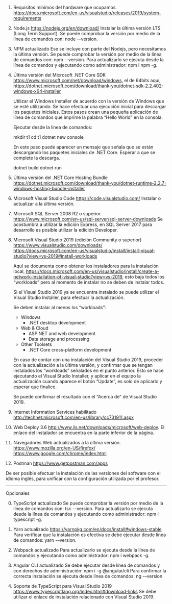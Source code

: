 1.	Requisitos mínimos del hardware que ocupamos. 
	https://docs.microsoft.com/en-us/visualstudio/releases/2019/system-requirements
	
2.	Node.js
	https://nodejs.org/en/download/
	Instalar la última versión LTS (Long Term Support).	
	Se puede comprobar la versión por medio de la línea de comandos con: node --version.
	
3.	NPM actualizado
	Ese se incluye con parte del Nodejs, pero necesitamos la última versión.
	Se puede comprobar la versión por medio de la línea de comandos con: npm --version.
	Para actualizarlo se ejecuta desde la línea de comandos y ejecutando como administrador: npm i npm -g.
	
4.	Última versión del Microsoft .NET Core SDK
	https://www.microsoft.com/net/download/windows,  el de 64bits aquí, 
	https://dotnet.microsoft.com/download/thank-you/dotnet-sdk-2.2.402-windows-x64-installer
	
	Utilizar el Windows Installer de acuerdo con la versión de Windows que se esté utilizando.
	Se hace efectuar una ejecución inicial para descargar los paquetes iniciales. 
	Estos pasos crean una pequeña aplicación de línea de comandos que imprime la palabra “Hello World” en la consola. 
	
	Ejecutar desde la línea de comandos: 
	
	mkdir t1
	cd t1
	dotnet new console 

	En este paso puede aparecer un mensaje que señala que se están descargando los paquetes iniciales de .NET Core. 
	Esperar a que se complete la descarga.
		
	dotnet build
	dotnet run

5.	Última versión del .NET Core Hosting Bundle 
	https://dotnet.microsoft.com/download/thank-you/dotnet-runtime-2.2.7-windows-hosting-bundle-installer

6.	Microsoft Visual Studio Code 
	https://code.visualstudio.com/
	Instalar o actualizar a la última versión.
	
7.	Microsoft SQL Server 2008 R2 o superior. 
	https://www.microsoft.com/en-us/sql-server/sql-server-downloads
	Se acostumbra a utilizar la edición Express, en SQL Server 2017 para desarrollo es posible utilizar la edición Developer.	
	
8.	Microsoft Visual Studio 2019 (edición Community o superior) 
	https://www.visualstudio.com/downloads/
	https://docs.microsoft.com/en-us/visualstudio/install/install-visual-studio?view=vs-2019#install-workloads
	
	Aquí se documenta como obtener los instaladores para la instalación local, 
	https://docs.microsoft.com/en-us/visualstudio/install/create-a-network-installation-of-visual-studio?view=vs-2019, 
	esto baja todos los “workloads” pero al momento de instalar no se deben de instalar todos.
	
	Si el Visual Studio 2019 ya se encuentra instalado se puede utilizar el Visual Studio Installer, 
	para efectuar la actualización.

	Se deben instalar al menos los “workloads”: 
	- Windows 
		+ .NET desktop development
	- Web & Cloud 
		+ ASP.NET and web development
		+ Data storage and processing
	- Other Toolsets 
		+ .NET Core cross-platform development
		
	En caso de contar con una instalación del Visual Studio 2019, proceder con la actualización a la última versión, 
	y confirmar que se tengan instalados los “workloads” señalados en el punto anterior. Esto se hace ejecutando el 
	Visual Studio Installer, y aplicar en el equipo la actualización cuando aparece el botón “Update”, es solo de 
	aplicarlo y esperar que finalice.
 
	Se puede confirmar el resultado con el “Acerca de” de Visual Studio 2019.
	
9.	Internet Information Services habilitado 
	http://technet.microsoft.com/en-us/library/cc731911.aspx
	
10.	Web Deploy 3.6 
	http://www.iis.net/downloads/microsoft/web-deploy.  El enlace del instalador se encuentra en la parte inferior 
	de la página.
	
11.	Navegadores Web actualizados a la última versión. 
	https://www.mozilla.org/en-US/firefox/
	https://www.google.com/chrome/index.html

12. Postman
	https://www.getpostman.com/apps	
	
De ser posible efectuar la instalación de las versiones del software con el idioma inglés, para unificar con la 
configuración utilizada por el profesor.

-----------------------------------------------------------------------------------------------
Opcionales

0.	TypeScript actualizado
	Se puede comprobar la versión por medio de la línea de comandos con: tsc --version.
	Para actualizarlo se ejecuta desde la línea de comandos y ejecutando como administrador: npm i typescript -g.	
	
0.	Yarn actualizado
	https://yarnpkg.com/en/docs/install#windows-stable
	Para verificar que la instalación es efectiva se debe ejecutar desde línea de comandos: yarn -–version.	

0.	Webpack actualizado 
	Para actualizarlo se ejecuta desde la línea de comandos y ejecutando como administrador: npm i webpack -g.
		
0.	Angular CLI actualizado
	Se debe ejecutar desde línea de comandos y con derechos de administración: npm i -g @angular/cli
	Para confirmar la correcta instalación se ejecuta desde línea de comandos: ng -–version
	
0.	Soporte de TypeScript para Visual Studio 2019
	https://www.typescriptlang.org/index.html#download-links
	Se debe utilizar el enlace de instalación relacionado con Visual Studio 2019.	
